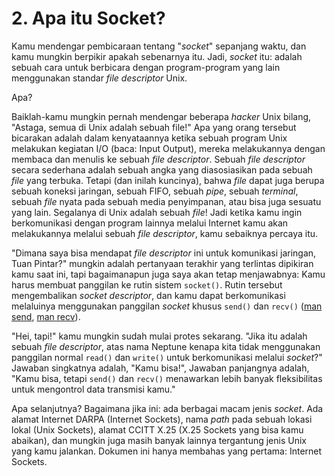 # 2. Apa itu Socket?

Kamu mendengar pembicaraan tentang "_socket_" sepanjang waktu, dan kamu mungkin
berpikir apakah sebenarnya itu. Jadi, _socket_ itu: adalah sebuah cara untuk
berbicara dengan program-program yang lain menggunakan standar _file descriptor_
Unix.

Apa?

Baiklah-kamu mungkin pernah mendengar beberapa _hacker_ Unix bilang, "Astaga,
semua di Unix adalah sebuah file!" Apa yang orang tersebut bicarakan adalah
dalam kenyataannya ketika sebuah program Unix melakukan kegiatan I/O (baca:
Input Output), mereka melakukannya dengan membaca dan menulis ke sebuah _file
descriptor_. Sebuah _file descriptor_ secara sederhana adalah sebuah angka yang
diasosiasikan pada sebuah _file_ yang terbuka. Tetapi (dan inilah kuncinya),
bahwa _file_ dapat juga berupa sebuah koneksi jaringan, sebuah FIFO, sebuah
_pipe_, sebuah _terminal_, sebuah _file_ nyata pada sebuah media penyimpanan,
atau bisa juga sesuatu yang lain. Segalanya di Unix adalah sebuah _file_! Jadi
ketika kamu ingin berkomunikasi dengan program lainnya melalui Internet kamu
akan melakukannya melalui sebuah _file descriptor_, kamu sebaiknya percaya itu.

"Dimana saya bisa mendapat _file descriptor_ ini untuk komunikasi jaringan,
Tuan Pintar?" mungkin adalah pertanyaan terakhir yang terlintas dipikiran
kamu saat ini, tapi bagaimanapun juga saya akan tetap menjawabnya: Kamu harus
membuat panggilan ke rutin sistem `socket()`. Rutin tersebut mengembalikan
_socket descriptor_, dan kamu dapat berkomunikasi melaluinya menggunakan
panggilan _socket_ khusus `send()` dan `recv()`
([man send](http://beej.us/guide/bgnet/output/html/multipage/sendman.html),
[man recv](http://beej.us/guide/bgnet/output/html/multipage/recvman.html)).

"Hei, tapi!" kamu mungkin sudah mulai protes sekarang. "Jika itu adalah sebuah
_file descriptor_, atas nama Neptune kenapa kita tidak menggunakan panggilan
normal `read()` dan `write()` untuk berkomunikasi melalui _socket_?" Jawaban
singkatnya adalah, "Kamu bisa!", Jawaban panjangnya adalah, "Kamu bisa, tetapi
`send()` dan `recv()` menawarkan lebih banyak fleksibilitas untuk mengontrol
data transmisi kamu."

Apa selanjutnya? Bagaimana jika ini: ada berbagai macam jenis _socket_. Ada
alamat Internet DARPA (Internet Sockets), nama _path_ pada sebuah lokasi lokal
(Unix Sockets), alamat CCITT X.25 (X.25 Sockets yang bisa kamu abaikan), dan
mungkin juga masih banyak lainnya tergantung jenis Unix yang kamu jalankan.
Dokumen ini hanya membahas yang pertama: Internet Sockets.
